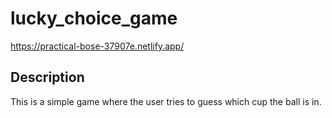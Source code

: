 # lucky_choice_game
https://practical-bose-37907e.netlify.app/

## Description
This is a simple game where the user tries to guess which cup the ball is in. 
